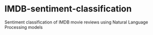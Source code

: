 # IMDB-sentiment-classification
Sentiment classification of IMDB movie reviews using Natural Language Processing models
